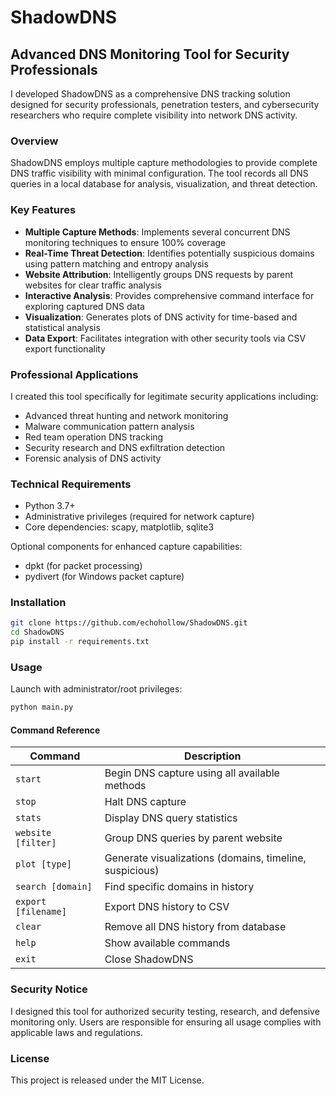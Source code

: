 # ShadowDNS

## Advanced DNS Monitoring Tool for Security Professionals

I developed ShadowDNS as a comprehensive DNS tracking solution designed for security professionals, penetration testers, and cybersecurity researchers who require complete visibility into network DNS activity.

### Overview

ShadowDNS employs multiple capture methodologies to provide complete DNS traffic visibility with minimal configuration. The tool records all DNS queries in a local database for analysis, visualization, and threat detection.

### Key Features

- **Multiple Capture Methods**: Implements several concurrent DNS monitoring techniques to ensure 100% coverage
- **Real-Time Threat Detection**: Identifies potentially suspicious domains using pattern matching and entropy analysis
- **Website Attribution**: Intelligently groups DNS requests by parent websites for clear traffic analysis
- **Interactive Analysis**: Provides comprehensive command interface for exploring captured DNS data
- **Visualization**: Generates plots of DNS activity for time-based and statistical analysis
- **Data Export**: Facilitates integration with other security tools via CSV export functionality

### Professional Applications

I created this tool specifically for legitimate security applications including:

- Advanced threat hunting and network monitoring
- Malware communication pattern analysis
- Red team operation DNS tracking
- Security research and DNS exfiltration detection
- Forensic analysis of DNS activity

### Technical Requirements

- Python 3.7+
- Administrative privileges (required for network capture)
- Core dependencies: scapy, matplotlib, sqlite3

Optional components for enhanced capture capabilities:
- dpkt (for packet processing)
- pydivert (for Windows packet capture)

### Installation

```bash
git clone https://github.com/echohollow/ShadowDNS.git
cd ShadowDNS
pip install -r requirements.txt
```

### Usage

Launch with administrator/root privileges:

```bash
python main.py
```

#### Command Reference

| Command | Description |
|---------|-------------|
| `start` | Begin DNS capture using all available methods |
| `stop` | Halt DNS capture |
| `stats` | Display DNS query statistics |
| `website [filter]` | Group DNS queries by parent website |
| `plot [type]` | Generate visualizations (domains, timeline, suspicious) |
| `search [domain]` | Find specific domains in history |
| `export [filename]` | Export DNS history to CSV |
| `clear` | Remove all DNS history from database |
| `help` | Show available commands |
| `exit` | Close ShadowDNS |

### Security Notice

I designed this tool for authorized security testing, research, and defensive monitoring only. Users are responsible for ensuring all usage complies with applicable laws and regulations.

### License

This project is released under the MIT License.
